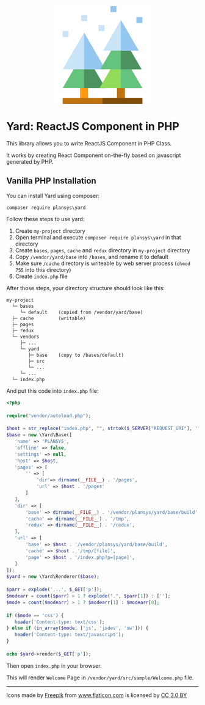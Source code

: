 <p align="center"><img src="https://github.com/plansys/yard/raw/master/base/public/favicon.ico"/></p>

# Yard: ReactJS Component in PHP

This library allows you to write ReactJS Component in PHP Class.

It works by creating React Component on-the-fly based on javascript generated by PHP. 


## Vanilla PHP Installation

You can install Yard using composer: 

```
composer require plansys\yard
```

Follow these steps to use yard:
 
 1. Create `my-project` directory
 2. Open terminal and execute `composer require plansys\yard` in that directory
 1. Create `bases`, `pages`, `cache`  and `redux` directory in `my-project` directory 
 2. Copy `/vendor/yard/base` into `/bases`, and rename it to default
 4. Make sure `/cache` directory is writeable by web server process (`chmod 755` into this directory)
 3. Create `index.php` file
 
After those steps, your directory structure should look like this:

```
my-project
  └─ bases
     └─ default    (copied from /vendor/yard/base)
  ├─ cache         (writable)
  ├─ pages 
  ├─ redux 
  └─ vendors
     ├─ ...
     └─ yard
        ├─ base    (copy to /bases/default)
        ├─ src
        └─ ...
     └─ ...
  └─ index.php   
 ```
 
 And put this code into `index.php` file:
 
 ```php
<?php

require("vendor/autoload.php");

$host = str_replace("index.php", "", strtok($_SERVER["REQUEST_URI"], '?'));
$base = new \Yard\Base([
    'name' => 'PLANSYS',
    'offline' => false,
    'settings' => null,
    'host' => $host,
    'pages' => [
        '' => [
            'dir'=> dirname(__FILE__) . '/pages',
            'url' => $host . '/pages'
        ]
    ],
    'dir' => [
        'base' => dirname(__FILE__) . '/vendor/plansys/yard/base/build',
        'cache' => dirname(__FILE__) . '/tmp',
        'redux' => dirname(__FILE__) . '/redux',
    ],
    'url' => [
        'base' => $host . '/vendor/plansys/yard/base/build',
        'cache' => $host . '/tmp/[file]',
        'page' => $host . '/index.php?p=[page]',
    ]
]);
$yard = new \Yard\Renderer($base);

$parr = explode('...', $_GET['p']);
$modearr = count($parr) > 1 ? explode(".", $parr[1]) : [''];
$mode = count($modearr) > 1 ? $modearr[1] : $modearr[0];

if ($mode == 'css') {
    header('Content-type: text/css');
} else if (in_array($mode, ['js', 'jsdev', 'sw'])) {
    header('Content-type: text/javascript');
}

echo $yard->render($_GET['p']);

 ```
 
Then open `index.php` in your browser.

This will render `Welcome` Page in `/vendor/yard/src/sample/Welcome.php` file. 

<hr/>


Icons made by <a href="http://www.freepik.com" title="Freepik">Freepik</a> from <a href="http://www.flaticon.com" title="Flaticon">www.flaticon.com</a> is licensed by <a href="http://creativecommons.org/licenses/by/3.0/" title="Creative Commons BY 3.0" target="_blank">CC 3.0 BY</a>
 

